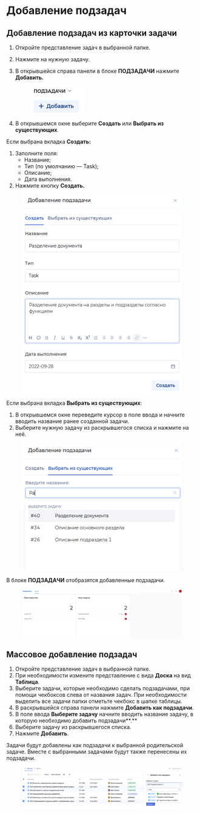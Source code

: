 # Добавление подзадач

## Добавление подзадач из карточки задачи

1. Откройте представление задач в выбранной папке.
2. Нажмите на нужную задачу.
3.  В открывшейся справа панели в блоке **ПОДЗАДАЧИ** нажмите **Добавить.**

    <figure><img src="../../../.gitbook/assets/изображение (158).png" alt=""><figcaption></figcaption></figure>
4. В открывшемся окне выберите **Создать** или **Выбрать из существующих**.

Если выбрана вкладка **Создать:**

1. Заполните поля:
   * Название;
   * Тип (по умолчанию — Task);
   * Описание;
   * Дата выполнения.
2. Нажмите кнопку **Создать.**

<figure><img src="../../../.gitbook/assets/изображение (133).png" alt=""><figcaption></figcaption></figure>

Если выбрана вкладка **Выбрать из существующих**:

1. В открывшемся окне переведите курсор в поле ввода и начните вводить название ранее созданной задачи.
2. Выберите нужную задачу из раскрывшегося списка и нажмите на неё.

<figure><img src="../../../.gitbook/assets/изображение (64).png" alt=""><figcaption></figcaption></figure>

В блоке **ПОДЗАДАЧИ** отобразятся добавленные подзадачи.

<figure><img src="../../../.gitbook/assets/изображение (42).png" alt=""><figcaption></figcaption></figure>

## Массовое добавление подзадач

1. Откройте представление задач в выбранной папке.
2. При необходимости измените представление с вида **Доска** на вид **Таблица**.&#x20;
3. Выберите задачи, которые необходимо сделать подзадачами, при помощи чекбоксов слева от названия задач. При необходимости выделить все задачи папки отметьте чекбокс в шапке таблицы.&#x20;
4. В раскрывшейся справа  панели нажмите **Добавить как подзадачи**.
5. В поле ввода **Выберите задачу** начните вводить название задачу, в которую необходимо добавить подзадачи**.**&#x20;
6. Выберите задачу из раскрывшегося списка.
7. Нажмите **Добавить**.

Задачи будут добавлены как подзадачи к выбранной родительской задаче. Вместе с выбранными задачами будут также перенесены их подзадачи.

<figure><img src="../../../.gitbook/assets/изображение (205).png" alt=""><figcaption></figcaption></figure>
